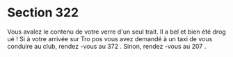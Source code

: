 # Section 322

Vous avalez le contenu de votre verre d'un seul trait. Il a bel et
bien été drog ué ! Si à votre arrivée sur Tro pos vous avez
demandé à un taxi de vous conduire au club, rendez -vous au
372 . Sinon, rendez -vous au 207 .